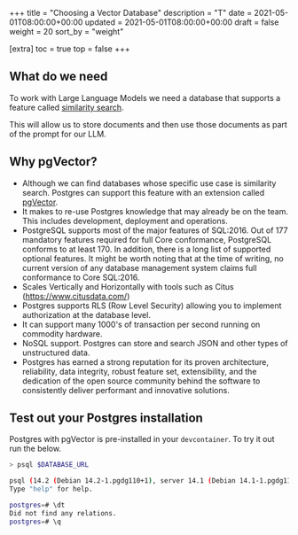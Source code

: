+++
title = "Choosing a Vector Database"
description = "T"
date = 2021-05-01T08:00:00+00:00
updated = 2021-05-01T08:00:00+00:00
draft = false
weight = 20
sort_by = "weight"


[extra]
toc = true
top = false
+++

## What do we need

To work with Large Language Models we need a database that supports a feature called [similarity search](https://en.wikipedia.org/wiki/Similarity_search#:~:text=Similarity%20search%20is%20the%20most,between%20any%20pair%20of%20objects.).

This will allow us to store documents and then use those documents as part of the prompt for our LLM.

## Why pgVector?

* Although we can find databases whose specific use case is similarity search. Postgres can support this feature with an extension called [pgVector](https://github.com/pgvector/pgvector).
* It makes to re-use Postgres knowledge that may already be on the team. This includes development, deployment and operations.
* PostgreSQL supports most of the major features of SQL:2016. Out of 177 mandatory features required for full Core conformance, PostgreSQL conforms to at least 170. In addition, there is a long list of supported optional features. It might be worth noting that at the time of writing, no current version of any database management system claims full conformance to Core SQL:2016.
* Scales Vertically and Horizontally with tools such as Citus (https://www.citusdata.com/)
* Postgres supports RLS (Row Level Security) allowing you to implement authorization at the database level.
* It can support many 1000's of transaction per second running on commodity hardware.
* NoSQL support. Postgres can store and search JSON and other types of unstructured data.
* Postgres has earned a strong reputation for its proven architecture, reliability, data integrity, robust feature set, extensibility, and the dedication of the open source community behind the software to consistently deliver performant and innovative solutions.

## Test out your Postgres installation

Postgres with pgVector is pre-installed in your `devcontainer`. To try it out run the below.

```sh
> psql $DATABASE_URL

psql (14.2 (Debian 14.2-1.pgdg110+1), server 14.1 (Debian 14.1-1.pgdg110+1))
Type "help" for help.

postgres=# \dt
Did not find any relations.
postgres=# \q
```